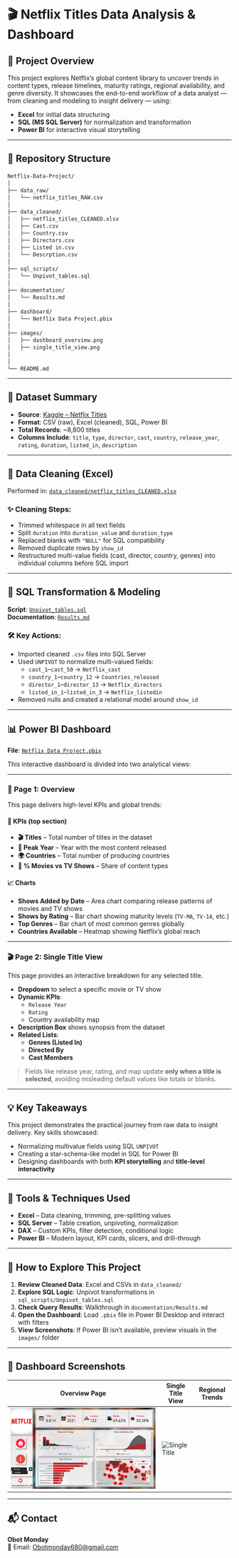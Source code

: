# 🎬 Netflix Titles Data Analysis & Dashboard

## 📌 Project Overview

This project explores Netflix’s global content library to uncover trends in content types, release timelines, maturity ratings, regional availability, and genre diversity. It showcases the end-to-end workflow of a data analyst — from cleaning and modeling to insight delivery — using:

- **Excel** for initial data structuring  
- **SQL (MS SQL Server)** for normalization and transformation  
- **Power BI** for interactive visual storytelling

---

## 📂 Repository Structure

```
Netflix-Data-Project/
│
├── data_raw/
│   └── netflix_titles_RAW.csv
│
├── data_cleaned/
│   ├── netflix_titles_CLEANED.xlsx
│   ├── Cast.csv
│   ├── Country.csv
│   ├── Directors.csv
│   ├── Listed in.csv
│   └── Descrption.csv
│
├── sql_scripts/
│   └── Unpivot_tables.sql
│
├── documentation/
│   └── Results.md
│
├── dashboard/
│   └── Netflix Data Project.pbix
│
├── images/
│   ├── dashboard_overview.png
│   ├── single_title_view.png
│   
│
└── README.md
```

---

## 🧾 Dataset Summary

- **Source**: [Kaggle – Netflix Titles](https://www.kaggle.com/datasets/shivamb/netflix-shows)
- **Format**: CSV (raw), Excel (cleaned), SQL, Power BI
- **Total Records**: ~8,800 titles
- **Columns Include**: `title`, `type`, `director`, `cast`, `country`, `release_year`, `rating`, `duration`, `listed_in`, `description`

---

## 🧹 Data Cleaning (Excel)

Performed in: [`data_cleaned/netflix_titles_CLEANED.xlsx`](./data_cleaned/netflix_titles_CLEANED.xlsx)

### ✨ Cleaning Steps:
- Trimmed whitespace in all text fields
- Split `duration` into `duration_value` and `duration_type`
- Replaced blanks with `"NULL"` for SQL compatibility
- Removed duplicate rows by `show_id`
- Restructured multi-value fields (cast, director, country, genres) into individual columns before SQL import

---

## 🧱 SQL Transformation & Modeling

**Script**: [`Unpivot_tables.sql`](./sql_scripts/Unpivot_tables.sql)  
**Documentation**: [`Results.md`](./documentation/Results.md)

### 🛠 Key Actions:
- Imported cleaned `.csv` files into SQL Server
- Used `UNPIVOT` to normalize multi-valued fields:
  - `cast_1`–`cast_50` → `Netflix_cast`
  - `country_1`–`country_12` → `Countries_released`
  - `director_1`–`director_13` → `Netflix_directors`
  - `listed_in_1`–`listed_in_3` → `Netflix_listedin`
- Removed nulls and created a relational model around `show_id`

---

## 📊 Power BI Dashboard

**File**: [`Netflix Data Project.pbix`](./dashboard/Netflix%20Data%20Project.pbix)

This interactive dashboard is divided into two analytical views:

---

### 📄 Page 1: **Overview**

This page delivers high-level KPIs and global trends:

#### 🎯 KPIs (top section)
- **🎬 Titles** – Total number of titles in the dataset  
- **📅 Peak Year** – Year with the most content released  
- **🌍 Countries** – Total number of producing countries  
- **🎥 % Movies vs TV Shows** – Share of content types

#### 📈 Charts
- **Shows Added by Date** – Area chart comparing release patterns of movies and TV shows  
- **Shows by Rating** – Bar chart showing maturity levels (`TV-MA`, `TV-14`, etc.)  
- **Top Genres** – Bar chart of most common genres globally  
- **Countries Available** – Heatmap showing Netflix’s global reach

---

### 🎬 Page 2: **Single Title View**

This page provides an interactive breakdown for any selected title.

- **Dropdown** to select a specific movie or TV show  
- **Dynamic KPIs**: 
  - `Release Year`
  - `Rating`
  - Country availability map
- **Description Box** shows synopsis from the dataset
- **Related Lists**:
  - **Genres (Listed In)**
  - **Directed By**
  - **Cast Members**

> Fields like release year, rating, and map update **only when a title is selected**, avoiding misleading default values like totals or blanks.

---

## 💡 Key Takeaways

This project demonstrates the practical journey from raw data to insight delivery. Key skills showcased:
- Normalizing multivalue fields using SQL `UNPIVOT`
- Creating a star-schema-like model in SQL for Power BI
- Designing dashboards with both **KPI storytelling** and **title-level interactivity**

---

## 🧰 Tools & Techniques Used

- **Excel** – Data cleaning, trimming, pre-splitting values
- **SQL Server** – Table creation, unpivoting, normalization
- **DAX** – Custom KPIs, filter detection, conditional logic
- **Power BI** – Modern layout, KPI cards, slicers, and drill-through

---

## 🧭 How to Explore This Project

1. **Review Cleaned Data**: Excel and CSVs in `data_cleaned/`
2. **Explore SQL Logic**: Unpivot transformations in `sql_scripts/Unpivot_tables.sql`
3. **Check Query Results**: Walkthrough in `documentation/Results.md`
4. **Open the Dashboard**: Load `.pbix` file in Power BI Desktop and interact with filters
5. **View Screenshots**: If Power BI isn’t available, preview visuals in the `images/` folder

---

## 📸 Dashboard Screenshots

| Overview Page | Single Title View | Regional Trends |
|---------------|-------------------|------------------|
| ![Overview](./images/dashboard_overview.png) | ![Single Title](./images/single_title_view.png) |

---

## 📬 Contact

**Obot Monday**  
📧 Email: [Obotmonday680@gmail.com](mailto:Obotmonday680@gmail.com)
